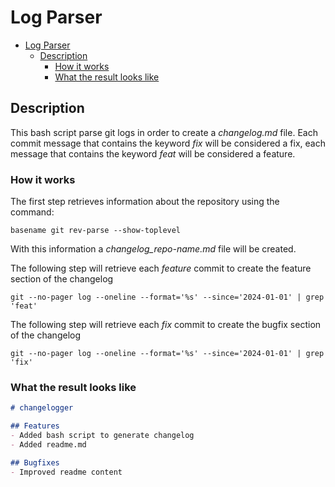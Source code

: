 # Log Parser

- [Log Parser](#log-parser)
  - [Description](#description)
    - [How it works](#how-it-works)
    - [What the result looks like](#what-the-result-looks-like)

## Description
This bash script parse git logs in order to create a _changelog.md_ file. Each commit message that contains the keyword _fix_ will be considered a fix, each message that contains the keyword _feat_ will be considered a feature.

### How it works
The first step retrieves information about the repository using the command: 

`basename git rev-parse --show-toplevel`

With this information a _changelog_repo-name.md_ file will be created.

The following step will retrieve each _feature_ commit to create the feature section of the changelog

`git --no-pager log --oneline --format='%s' --since='2024-01-01' | grep 'feat'`

The following step will retrieve each _fix_ commit to create the bugfix section of the changelog

`git --no-pager log --oneline --format='%s' --since='2024-01-01' | grep 'fix'`

### What the result looks like

```md
# changelogger

## Features
- Added bash script to generate changelog
- Added readme.md

## Bugfixes
- Improved readme content
```